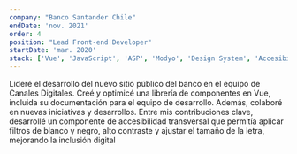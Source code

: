 ```yaml
---
company: "Banco Santander Chile"
endDate: 'nov. 2021'
order: 4
position: "Lead Front-end Developer"
startDate: 'mar. 2020'
stack: ['Vue', 'JavaScript', 'ASP', 'Modyo', 'Design System', 'Accesibilidad', 'HTML5', 'CSS3']
---
```


Lideré el desarrollo del nuevo sitio público del banco en el equipo de Canales Digitales. Creé y optimicé una librería de componentes en Vue, incluida su documentación para el equipo de desarrollo. Además, colaboré en nuevas iniciativas y desarrollos. Entre mis contribuciones clave, desarrollé un componente de accesibilidad transversal que permitía aplicar filtros de blanco y negro, alto contraste y ajustar el tamaño de la letra, mejorando la inclusión digital